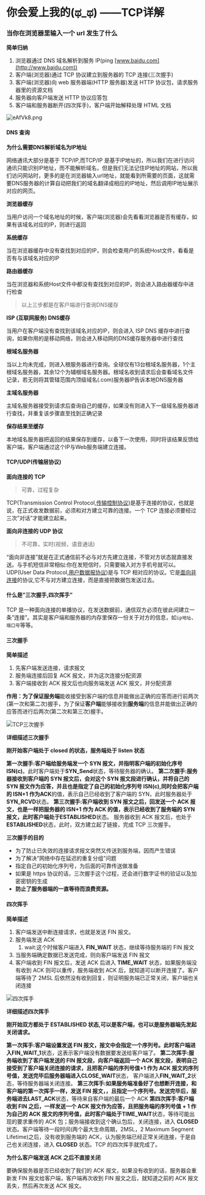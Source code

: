 # 你会爱上我的(ಥ\_ಥ) ——TCP详解

### 当你在浏览器里输入一个 url 发生了什么

**简单归纳**

1. 浏览器通过 DNS 域名解析到服务 IP(ping [www.baidu.com](http://www.baidu.com))
2. 客户端(浏览器)通过 TCP 协议建立到服务器的 TCP 连接(三次握手)
3. 客户端(浏览器)向 web 服务器端(HTTP 服务器)发送 HTTP 协议包，请求服务器里的资源文档
4. 服务器向客户端发送 HTTP 协议应答包
5. 客户端和服务器断开(四次挥手)，客户端开始解释处理 HTML 文档

![eAfVk8.png](https://s2.ax1x.com/2019/07/24/eAfVk8.png)

#### DNS 查询

**为什么需要DNS解析域名为IP地址**

网络通讯大部分是基于 TCP/IP,而TCP/IP 是基于IP地址的，所以我们在进行访问通讯只能识别IP地址，而不能解析域名，但是我们无法记住IP地址的网站，所以我们访问网站时，更多的是在浏览器输入url地址，就能看到所需要的页面，这就需要DNS服务器的计算自动把我们的域名翻译成相应的IP地址，然后调用IP地址展示对应的网页。

**浏览器缓存**

当用户访问一个域名地址的时候，客户端(浏览器)会先看看浏览器是否有缓存，如果有该域名对应的IP，则进行返回

**系统缓存**

当在浏览器缓存中没有查找到对应的IP，则会检查用户的系统Host文件，看看是否有与该域名对应的IP

**路由器缓存**

当在浏览器和系统Host文件中都没有查找到对应的IP，则会进入路由器缓存中进行检查

> 以上三步都是在客户端进行查询DNS缓存

**ISP (互联网服务) DNS缓存**

当用户在客户端没有查找到该域名对应的IP，则会进入 ISP DNS 缓存中进行查询，如果你用的是移动网络，则会进入移动网的DNS缓存服务器中进行查找

**根域名服务器**

当以上均未完成，则进入根服务器进行查询。全球仅有13台根域名服务器，1个主根域名服务器，其余12个为辅根域名服务器。根域名收到请求后会查看域名文件记录，若无则将其管辖范围内顶级域名(.com)服务器IP告诉本地DNS服务器

**主域名服务器**

主域名服务器接受到请求后查询自己的缓存，如果没有则进入下一级域名服务器进行查找，并重复该步骤直至找到正确记录

**保存结果至缓存**

本地域名服务器把返回的结果保存到缓存，以备下一次使用，同时将该结果反馈给客户端，客户端通过这个IP与Web服务端建立连接。

#### TCP/UDP(传输层协议)

**面向连接的 TCP**

> 可靠，过程复杂

TCP(Transmission Control Protocol,[传输控制协议](https://baike.baidu.com/item/TCP/33012))是基于连接的协议，也就是说，在正式收发数据前，必须和对方建立可靠的连接。一个 TCP 连接必须要经过三次”对话”才能建立起来。

**面向非连接的 UDP 协议**

> 不可靠，实时(视频，语音通话)

“面向非连接”就是在正式通信前不必与对方先建立连接，不管对方状态就直接发送。与手机短信非常相似:你在发短信时，只需要输入对方手机号就可以。 UDP(User Data Protocol,[用户数据报协议](https://baike.baidu.com/item/UDP))是与 TCP 相对应的协议。它是[面向非连接](https://baike.baidu.com/item/%E9%9D%A2%E5%90%91%E9%9D%9E%E8%BF%9E%E6%8E%A5)的协议,它不与对方建立连接，而是直接把数据包发送过去。

#### 什么是”三次握手,四次挥手”

TCP 是一种面向连接的单播协议，在发送数据前，通信双方必须在彼此间建立一条”连接”。其实是客户端和服务器的内存里保存一份关于对方的信息，如`ip地址`、`端口号`等等。

#### 三次握手

**简单描述**

1. 先客户端发送连接，请求报文
2. 服务端连接后回复 ACK 报文，并为这次连接分配资源
3. 客户端接收到 ACK 报文后也向服务端发送 ACK 报文，并分配资源

**作用：为了保证服务端**能收接受到客户端的信息并能做出正确的应答而进行前两次(第一次和第二次)握手，为了保证**客户端**能够接收到**服务端**的信息并能做出正确的应答而进行后两次(第二次和第三次)握手。

![TCP三次握手](http://aes.jypc.org/wp-content/uploads/2016/12/0b807ad99bc9fbe019dfd45ebe41cae6.jpg)

**详细描述三次握手**

**刚开始客户端处于 closed 的状态，服务端处于 listen 状态**

**第一次握手:客户端给服务端发一个 SYN 报文，并指明客户端的初始化序号ISN(c)**。此时客户端处于**SYN\_Send**状态，等待服务器的确认。 **第二次握手:服务器接收到客户端的 SYN 报文后，会对这个 SYN 报文段进行确认，并将自己的 SYN 报文作为应答，并且也是指定了自己的初始化序列号 ISN(c),同时会把客户端的 ISN+1 作为ACK**的值，表示自己已经收到了客户端的 SYN，此时服务器处于**SYN\_RCVD**状态。 **第三次握手:客户端收到 SYN 报文之后，回发送一个 ACK 报文，也是一样把服务器的 ISN+1 作为 ACK 的值，表示已经收到了服务端的 SYN 报文，此时客户端处于ESTABLISHED**状态。 服务器收到 ACK 报文后，也处于**ESTABLISHED**状态，此时，双方建立起了链接，完成 TCP 三次握手。

**三次握手的目的**

* 为了防止已失效的连接请求报文突然又传送到服务端，因而产生错误
* 为了解决”网络中存在延迟的重复分组”问题
* 指定自己的初始化序列号，为后面的可靠传送做准备
* 如果是 https 协议的话，三次握手这个过程，还会进行数字证书的验证以及加密密钥的生成
* **防止了服务器端的一直等待而浪费资源。**

#### 四次挥手

**简单描述**

1. 客户端发送中断连接请求，也就是发送 FIN 报文。
2. 服务端发送 ACK
   1. wait:这个时候客户端进入 **FIN\_WAIT** 状态，继续等待服务端的 FIN 报文
3. 当服务端确定数据已发送完成，则向客户端发送 FIN 报文
4. 客户端收到 FIN 报文后，发送 ACK 后进入 **TIME\_WAIT** 状态，如果服务端没有收到 ACK 则可以重传，服务端收到 ACK 后，就知道可以断开连接了。客户端等待了 2MSL 后依然没有收到回复，则证明服务端已正常关闭，客户端也关闭连接

![四次挥手](https://timgsa.baidu.com/timg?image\&quality=80\&size=b9999\_10000\&sec=1563946725033\&di=5cace19d1fcf02172a23608d2df0d618\&imgtype=jpg\&src=http%3A%2F%2Fimg2.imgtn.bdimg.com%2Fit%2Fu%3D1288540952%2C2917553581%26fm%3D214%26gp%3D0.jpg)

**详细描述四次挥手**

**刚开始双方都处于 ESTABLISHED 状态,可以是客户端，也可以是服务器端先发起关闭请求。**

**第一次挥手:客户端设置发送 FIN 报文，报文中会指定一个序列号。此时客户端进入FIN\_WAIT\_1**状态，这表示客户端没有数据要发送给客户端了。 **第二次挥手:服务端收到了客户端发送的 FIN 报文段，向客户端返回一个 ACK 报文段，表明自己接受到了客户端关闭连接的请求，且把客户端的序列号值+1 作为 ACK 报文的序列号值，发送完毕后服务器端进入CLOSE\_WAIT**状态， 客户端进入**FIN\_WAIT\_2**状态，等待服务器端关闭连接。 **第三次挥手:如果服务端准备好了也想断开连接，和客户端的第一次挥手一样，发送 FIN 报文，，且指定一个序列号。发送完毕后，服务端进去LAST\_ACK**状态，等待来自客户端的最后一个 ACK **第四次挥手:客户端收到 FIN 之后，一样发送一个 ACK 报文作为应答，且把服务端的序列号值 + 1 作为自己的 ACK 报文的序列号值，此时客户端处于TIME\_WAIT**状态，等待可能出现的要求重传的 ACK 包；服务端接收到这个确认包后，关闭连接，进入 **CLOSED** 状态。客户端等待一段时间(两个最大生命周期，2MSL，2 Maximum Segment Lifetime)之后，没有收到服务端的 ACK，认为服务端已经正常关闭连接，于是自己也关闭连接，进入 **CLOSED** 状态。TCP 的四次挥手就完成了。

**为什么客户端发送 ACK 之后不直接关闭**

要确保服务器是否已经收到了我们的 ACK 报文，如果没有收到的话，服务器会重新发 FIN 报文给客户端，客户端再次收到 FIN 报文之后，就知道之前的 ACK 报文丢失，然后再次发送 ACK 报文。

